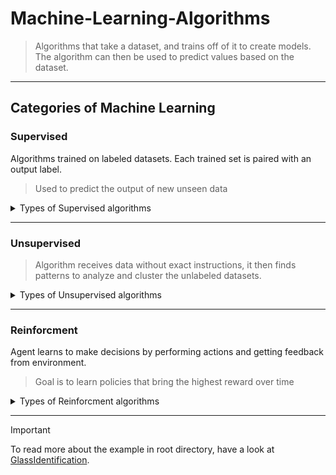 # Machine-Learning-Algorithms
>Algorithms that take a dataset, and trains off of it to create models. The algorithm can then be used to predict values based on the dataset.
---
## Categories of Machine Learning

### Supervised
Algorithms trained on labeled datasets. Each trained set is paired with an output label.
>Used to predict the output of new unseen data

<details>
   
  <summary> Types of Supervised algorithms </summary>
   
1. Regression:
   + Linear Regression
   + Polynomial Regression

2. Classification:
   + Support Vector Machines (SVM)
   + Neural Networks
   + Decision Trees
   + Logistic Regression
>[K-Nearest Neighbours](Supervised/KNN) is an algorithm that falls under both Regression and Classification, but it is often used more for Classification.
<details>
   
   <summary>Advantages and Disadvantages</summary>
   
   ### Advantages
   + Highly accurate with enough labeled data
   + Clear results
   ### Disadvantages
   + Reguires large amount of data, often hard to obtain
   + Does not perform well on unseen data 
</details>

</details>

   ---
   ### Unsupervised
   >Algorithm receives data without exact instructions, it then finds patterns to analyze and cluster the unlabeled datasets.

<details>
   
   <summary> Types of Unsupervised algorithms </summary>
   
   1. **Clustering:**
      + K-Means Clustering
      + Hierarchical Clustering
      + DBSCAN (Density-Based Spatial Clustering of Applications with Noise)
      
   2. **Associations:**
      + Apriori Algorithm
      + Eclat Algorithm
        
   3. **Dimensionality Reduction**
      + PCA (Principal Component Analysis)
      + t-SNE (t-Distributed Stochastic Neighbor Embedding)

<details>
   <summary>Advantages and Disadvantages</summary>

 ### Advantages
   + Works with unlabled data, which is easier to gather
   + Useful for finding general patterns in data
  ### Disadvantages
   + Hard to evaluate as there are no labels
   + Requires domain knowledge to interpret results  
 </details>   
  
</details>

---
### Reinforcment
Agent learns to make decisions by performing actions and getting feedback from environment.
> Goal is to learn policies that bring the highest reward over time

<details>
   <summary>Types of Reinforcment algorithms</summary>

1. **Model-Free Methods**
   + Q-Learning
   + SARSA (State-Action-Reward-State-Action)

2. **Model-Based Methods**
   + Dynamic Programming
   + Monte Carlo Methods

<Details>
   <summary>Advantages and Disadvantages</summary>

   ### Advantages
   + Handles complex, multi-dimensional environments
   + Learns through trial and error
   ### Disadvantages
   + Requires a lot of data and computation power
   + Can be hard to tune/debeug
</Details>

</details>

---

> [!IMPORTANT]
> To read more about the example in root directory, have a look at [GlassIdentification](Supervised/KNN/GlassIdentification).

   
